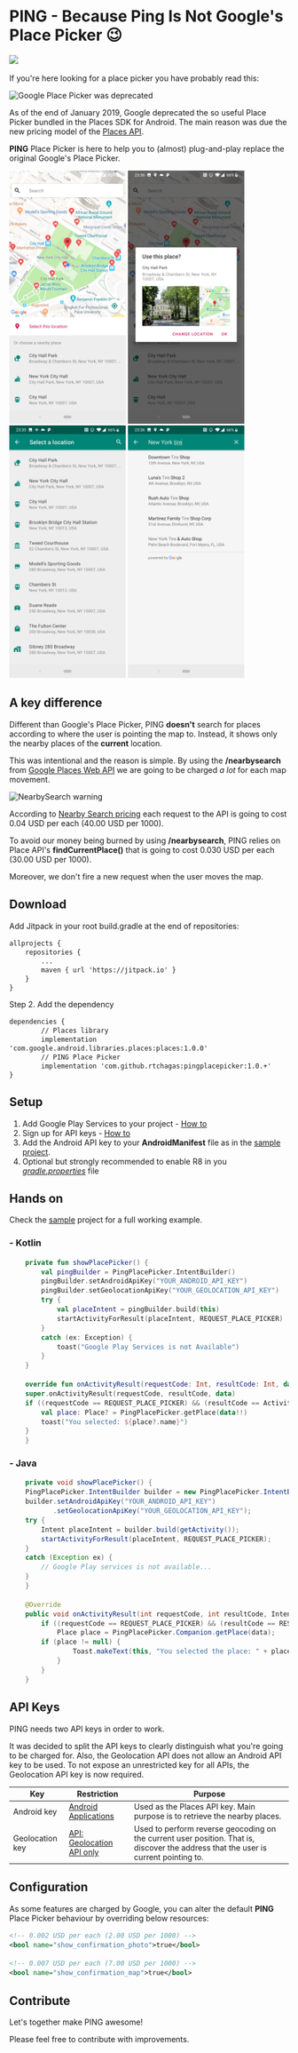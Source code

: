 # PING - Because Ping Is Not Google's Place Picker 😉
[![](https://jitpack.io/v/rtchagas/pingplacepicker.svg)](https://jitpack.io/#rtchagas/pingplacepicker)

 
If you're here looking for a place picker you have probably read this:

![Google Place Picker was deprecated](https://github.com/rtchagas/pingplacepicker/blob/master/images/google_picker_deprecated.png?raw=true)

As of the end of January 2019, Google deprecated the so useful Place Picker bundled in the Places SDK for Android.
The main reason was due the new pricing model of the [Places API](https://developers.google.com/places/android-sdk/usage-and-billing).

**PING** Place Picker is here to help you to (almost) plug-and-play replace the original Google's Place Picker.

<img src="images/screenshot_1.jpg" alt="Map expanded" width="210"/> <img src="images/screenshot_4.jpg" alt="Place selected" width="210"/> <img src="images/screenshot_2.jpg" alt="Results expanded" width="210"/> <img src="images/screenshot_3.jpg" alt="Search result" width="210"/>

## A key difference

Different than Google's Place Picker, PING **doesn't** search for places according to where the user is pointing the map to. Instead, it shows only the nearby places of the **current** location.

This was intentional and the reason is simple. By using the **/nearbysearch** from [Google Places Web API](https://developers.google.com/places/web-service/search#PlaceSearchRequests) we are going to be charged *a lot* for each map movement.

![NearbySearch warning](https://github.com/rtchagas/pingplacepicker/blob/master/images/nearby_search_warning.png?raw=true)

According to [Nearby Search pricing](https://developers.google.com/maps/billing/understanding-cost-of-use#nearby-search) each request to the API is going to cost 0.04 USD per each (40.00 USD per 1000).

To avoid our money being burned by using **/nearbysearch**, PING relies on Place API's **findCurrentPlace()** that is going to cost 0.030 USD per each  (30.00 USD per 1000).

Moreover, we don't fire a new request when the user moves the map.


## Download

Add Jitpack in your root build.gradle at the end of repositories:

	allprojects {
		repositories {
			...
			maven { url 'https://jitpack.io' }
		}
	}
  
Step 2. Add the dependency

	dependencies {
	        // Places library  
            implementation 'com.google.android.libraries.places:places:1.0.0'
	        // PING Place Picker
	        implementation 'com.github.rtchagas:pingplacepicker:1.0.+'
	}

## Setup

 1. Add Google Play Services to your project - [How to](https://developers.google.com/android/guides/setup)
 2. Sign up for API keys - [How to](https://developers.google.com/places/android-sdk/signup)
 3. Add the Android API key to your **AndroidManifest** file as in the [sample project](https://github.com/rtchagas/pingplacepicker/blob/master/sample/src/main/AndroidManifest.xml#L15).
 4. Optional but strongly recommended to enable R8 in you *[gradle.properties](https://github.com/rtchagas/pingplacepicker/blob/master/gradle.properties#L12)* file

## Hands on

Check the [sample](https://github.com/rtchagas/pingplacepicker/tree/master/sample) project for a full working example.

### - Kotlin
```kotlin
    private fun showPlacePicker() {  
        val pingBuilder = PingPlacePicker.IntentBuilder()  
        pingBuilder.setAndroidApiKey("YOUR_ANDROID_API_KEY")  
        pingBuilder.setGeolocationApiKey("YOUR_GEOLOCATION_API_KEY")
        try {
            val placeIntent = pingBuilder.build(this)
            startActivityForResult(placeIntent, REQUEST_PLACE_PICKER)
        }
        catch (ex: Exception) {  
            toast("Google Play Services is not Available")  
        }
    }
    
    override fun onActivityResult(requestCode: Int, resultCode: Int, data: Intent?) {  
	super.onActivityResult(requestCode, resultCode, data)  
	if ((requestCode == REQUEST_PLACE_PICKER) && (resultCode == Activity.RESULT_OK)) {  
	    val place: Place? = PingPlacePicker.getPlace(data!!)  
	    toast("You selected: ${place?.name}")  
	}  
    }
```

### - Java
```java
    private void showPlacePicker() {
	PingPlacePicker.IntentBuilder builder = new PingPlacePicker.IntentBuilder();
	builder.setAndroidApiKey("YOUR_ANDROID_API_KEY")  
	       .setGeolocationApiKey("YOUR_GEOLOCATION_API_KEY");
	try {
	    Intent placeIntent = builder.build(getActivity());  
	    startActivityForResult(placeIntent, REQUEST_PLACE_PICKER);  
	}  
	catch (Exception ex) {  
	    // Google Play services is not available... 
	}
    }
    
    @Override  
    public void onActivityResult(int requestCode, int resultCode, Intent data) {  
        if ((requestCode == REQUEST_PLACE_PICKER) && (resultCode == RESULT_OK)) {  
            Place place = PingPlacePicker.Companion.getPlace(data);  
	    if (place != null) {  
                Toast.makeText(this, "You selected the place: " + place.getName(), Toast.LENGTH_SHORT).show();
            }  
        }
    }
```

## API Keys

PING needs two API keys in order to work.

It was decided to split the API keys to clearly distinguish what you're going to be charged for. Also, the Geolocation API does not allow an Android API key to be used. To not expose an unrestricted key for all APIs, the Geolocation API key is now required.

| Key | Restriction | Purpose
|--|--|--|
| Android key | [Android Applications](https://developers.google.com/places/android-sdk/signup#restrict-key) | Used as the Places API key. Main purpose is to retrieve the nearby places.
| Geolocation key | [API: Geolocation API only](https://cloud.google.com/docs/authentication/api-keys#api_key_restrictions) | Used to perform reverse geocoding on the current user position. That is, discover the address that the user is current pointing to.

## Configuration

As some features are charged by Google, you can alter the default **PING** Place Picker behaviour by overriding below resources:

```xml  
<!-- 0.002 USD per each (2.00 USD per 1000) -->  
<bool name="show_confirmation_photo">true</bool>  

<!-- 0.007 USD per each (7.00 USD per 1000) -->  
<bool name="show_confirmation_map">true</bool>
```

## Contribute

Let's together make PING awesome!

Please feel free to contribute with improvements.

<!--stackedit_data:
eyJoaXN0b3J5IjpbLTE2OTEwOTMwMTIsNjk1MDQ1MzY0LDE4NT
I5NDk5MDUsMjAwMTQ0MzM5OSwyODIyMTI1MjFdfQ==
-->
